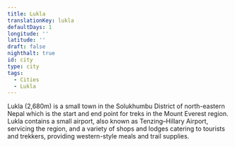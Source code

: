 ```yaml
---
title: Lukla
translationKey: lukla
defaultDays: 1
longitude: ''
latitude: ''
draft: false
nighthalt: true
id: city
type: city
tags:
  - Cities
  - Lukla
---
```

Lukla (2,680m) is a small town in the Solukhumbu District of north-eastern Nepal which is the start and end point for treks in the Mount Everest region. Lukla contains a small airport, also known as Tenzing–Hillary Airport,  servicing the region, and a variety of shops and lodges catering to tourists and trekkers, providing western-style meals and trail supplies. 